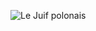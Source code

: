 ![Le Juif polonais](https://upload.wikimedia.org/wikipedia/commons/thumb/8/85/Oedipus_and_the_Sphinx_MET_DP-14201-023.jpg/300px-Oedipus_and_the_Sphinx_MET_DP-14201-023.jpg)